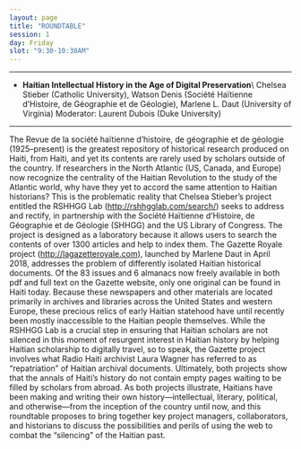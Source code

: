 ```yaml
---
layout: page
title: "ROUNDTABLE"
session: 1
day: Friday
slot: "9:30-10:30AM"
---
```




---

- **Haitian Intellectual History in the Age of Digital Preservation**\\
Chelsea Stieber (Catholic University), Watson Denis (Société Haïtienne d’Histoire, de Géographie et de Géologie), Marlene L. Daut (University of Virginia)
Moderator: Laurent Dubois (Duke University)

---

The Revue de la société haïtienne d’histoire, de géographie et de géologie (1925–present) is the greatest repository of historical research produced on Haiti, from Haiti, and yet its contents are rarely used by scholars outside of the country. If researchers in the North Atlantic (US, Canada, and Europe) now recognize the centrality of the Haitian Revolution to the study of the Atlantic world, why have they yet to accord the same attention to Haitian historians? This is the problematic reality that Chelsea Stieber’s project entitled the RSHHGG Lab (http://rshhgglab.com/search/) seeks to address and rectify, in partnership with the Société Haïtienne d’Histoire, de Géographie et de Géologie (SHHGG) and the US Library of Congress. The project is designed as a laboratory because it allows users to search the contents of over 1300 articles and help to index them. The Gazette Royale project (http://lagazetteroyale.com), launched by Marlene Daut in April 2018, addresses the problem of differently isolated Haitian historical documents. Of the 83 issues and 6 almanacs now freely available in both pdf and full text on the Gazette website, only one original can be found in Haiti today.  Because these newspapers and other materials are located primarily in archives and libraries across the United States and western Europe, these precious relics of early Haitian statehood have until recently been mostly inaccessible to the Haitian people themselves. While the RSHHGG Lab is a crucial step in ensuring that Haitian scholars are not silenced in this moment of resurgent interest in Haitian history by helping Haitian scholarship to digitally travel, so to speak, the Gazette project involves what Radio Haiti archivist Laura Wagner has referred to as “repatriation” of Haitian archival documents. Ultimately, both projects show that the annals of Haiti’s history do not contain empty pages waiting to be filled by scholars from abroad. As both projects illustrate, Haitians have been making and writing their own history—intellectual, literary, political, and otherwise—from the inception of the country until now, and this roundtable proposes to bring together key project managers, collaborators, and historians to discuss the possibilities and perils of using the web to combat the “silencing” of the Haitian past.
